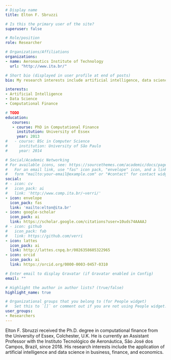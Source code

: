 ```yaml
---
# Display name
title: Elton F. Sbruzzi

# Is this the primary user of the site?
superuser: false

# Role/position
role: Researcher

# Organizations/Affiliations
organizations:
- name: Aeronautics Institute of Technology
  url: "http://www.ita.br/"

# Short bio (displayed in user profile at end of posts)
bio: My research interests include artificial intelligence, data science, computational finance.

interests:
- Artificial Intelligence
- Data Science
- Computational Finance

# TODO
education:
   courses:
   - course: PhD in Computational Finance
     institution: University of Essex
     year: 2013
#   - course: BSc in Computer Science
#     institution: University of São Paulo
#     year: 2014

# Social/Academic Networking
# For available icons, see: https://sourcethemes.com/academic/docs/page-builder/#icons
#   For an email link, use "fas" icon pack, "envelope" icon, and a link in the
#   form "mailto:your-email@example.com" or "#contact" for contact widget.
social:
# - icon: cv
#   icon_pack: ai
#   link: 'http://www.comp.ita.br/~verri/'
- icon: envelope
  icon_pack: fas
  link: 'mailto:elton@ita.br'
- icon: google-scholar
  icon_pack: ai
  link: https://scholar.google.com/citations?user=10uds74AAAAJ
# - icon: github
#   icon_pack: fab
#   link: https://github.com/verri
- icon: lattes
  icon_pack: ai
  link: http://lattes.cnpq.br/0026358605322965
- icon: orcid
  icon_pack: ai
  link: https://orcid.org/0000-0003-0457-0310

# Enter email to display Gravatar (if Gravatar enabled in Config)
email: ""

# Highlight the author in author lists? (true/false)
highlight_name: true

# Organizational groups that you belong to (for People widget)
#   Set this to `[]` or comment out if you are not using People widget.
user_groups:
- Researchers
---
```


Elton F. Sbruzzi received the Ph.D. degree in computational finance from the
University of Essex, Colchester, U.K. He is currently an Assistant Professor
with the Instituto Tecnológico de Aeronáutica, São José dos Campos, Brazil,
since 2018. His research interests include the application of artificial
intelligence and data science in business, finance, and economics.
